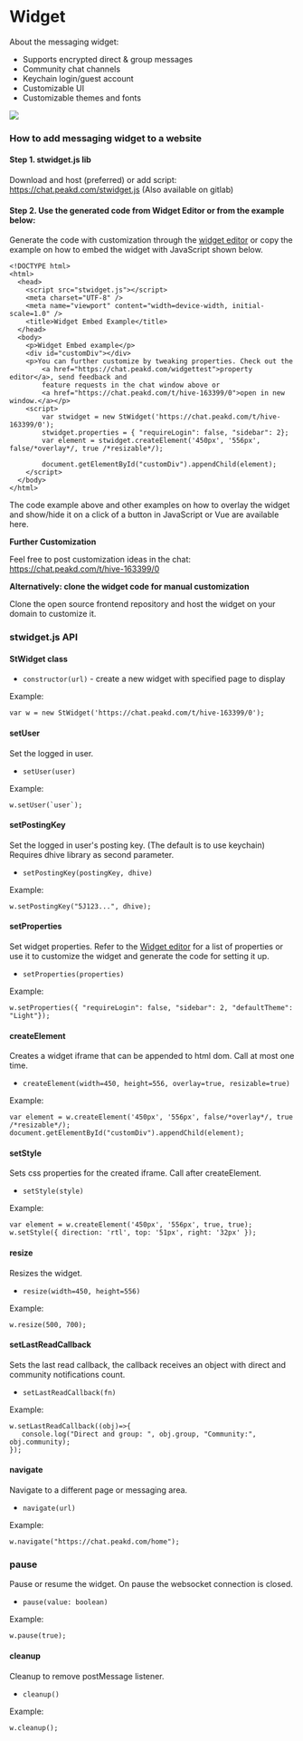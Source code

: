 # Widget

About the messaging widget:

- Supports encrypted direct & group messages
- Community chat channels
- Keychain login/guest account
- Customizable UI
- Customizable themes and fonts

![](https://images.hive.blog/0x0/https://files.peakd.com/file/peakd-hive/mirafun/23t88FNztKaw7aqgvsomJ2sYxWk8c9bwzgkuXTznnkasRhe32319HHtgtqz16DN6JxAko.png)

### How to add messaging widget to a website

#### Step 1. stwidget.js lib

Download and host (preferred) or add script: https://chat.peakd.com/stwidget.js (Also available on gitlab)

#### Step 2. Use the generated code from Widget Editor or from the example below:

Generate the code with customization through the [widget editor](https://chat.peakd.com/widgeteditor) or copy the example on how to embed the widget with JavaScript shown below.

```
<!DOCTYPE html>
<html>
  <head>
    <script src="stwidget.js"></script>
    <meta charset="UTF-8" />
    <meta name="viewport" content="width=device-width, initial-scale=1.0" />
    <title>Widget Embed Example</title>
  </head>
  <body> 
    <p>Widget Embed example</p>
    <div id="customDiv"></div>
    <p>You can further customize by tweaking properties. Check out the 
        <a href="https://chat.peakd.com/widgettest">property editor</a>, send feedback and 
        feature requests in the chat window above or 
        <a href="https://chat.peakd.com/t/hive-163399/0">open in new window.</a></p>
    <script>
        var stwidget = new StWidget('https://chat.peakd.com/t/hive-163399/0');
        stwidget.properties = { "requireLogin": false, "sidebar": 2};    
        var element = stwidget.createElement('450px', '556px', false/*overlay*/, true /*resizable*/);

        document.getElementById("customDiv").appendChild(element);
    </script>
  </body>
</html>
```

The code example above and other examples on how to overlay the widget and show/hide it on a click of a button in JavaScript or Vue are available here.

**Further Customization**

Feel free to post customization ideas in the chat: https://chat.peakd.com/t/hive-163399/0

**Alternatively: clone the widget code for manual customization**

Clone the open source frontend repository and host the widget on your domain to customize it.

### stwidget.js API

#### StWidget class

- `constructor(url)` - create a new widget with specified page to display

Example:
```
var w = new StWidget('https://chat.peakd.com/t/hive-163399/0');
```

#### setUser

Set the logged in user.

- `setUser(user)`

Example:
```
w.setUser(`user`);
```

#### setPostingKey

Set the logged in user's posting key. (The default is to use keychain)
Requires dhive library as second parameter.

- `setPostingKey(postingKey, dhive)`

Example:
```
w.setPostingKey("5J123...", dhive);
```

#### setProperties

Set widget properties. Refer to the [Widget editor](https://chat.peakd.com/widgeteditor) for a list of properties or use it to customize the widget and generate the code for setting it up.

- `setProperties(properties)`

Example:
```
w.setProperties({ "requireLogin": false, "sidebar": 2, "defaultTheme": "Light"});
```

#### createElement

Creates a widget iframe that can be appended to html dom. Call at most one time.

- `createElement(width=450, height=556, overlay=true, resizable=true)`

Example:
```
var element = w.createElement('450px', '556px', false/*overlay*/, true /*resizable*/);
document.getElementById("customDiv").appendChild(element);
```

#### setStyle

Sets css properties for the created iframe. Call after createElement.
- `setStyle(style)`

Example:
```
var element = w.createElement('450px', '556px', true, true);
w.setStyle({ direction: 'rtl', top: '51px', right: '32px' });
```

#### resize

Resizes the widget.

- `resize(width=450, height=556)`

Example:
```
w.resize(500, 700);
```

#### setLastReadCallback

Sets the last read callback, the callback receives an object with direct and community notifications count.

- `setLastReadCallback(fn)`

Example:
```
w.setLastReadCallback((obj)=>{
   console.log("Direct and group: ", obj.group, "Community:", obj.community);
});
```

#### navigate

Navigate to a different page or messaging area.

- `navigate(url)`

Example:
```
w.navigate("https://chat.peakd.com/home");
```

### pause

Pause or resume the widget. On pause the websocket connection is closed.

- `pause(value: boolean)`

Example:
```
w.pause(true);
```

#### cleanup

Cleanup to remove postMessage listener.

- `cleanup()`

Example:
```
w.cleanup();
```







